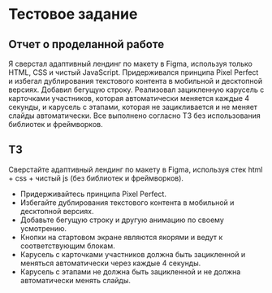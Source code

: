 # Тестовое задание

## Отчет о проделанной работе

Я сверстал адаптивный лендинг по макету в Figma, используя только HTML, CSS и чистый JavaScript. Придерживался принципа Pixel Perfect и избегал дублирования текстового контента в мобильной и десктопной версиях. Добавил бегущую строку. Реализовал зацикленную карусель с карточками участников, которая автоматически меняется каждые 4 секунды, и карусель с этапами, которая не зацикливается и не меняет слайды автоматически. Все выполнено согласно ТЗ без использования библиотек и фреймворков.

## ТЗ

Сверстайте адаптивный лендинг по макету в Figma, используя стек html + css + чистый js (без библиотек и фреймворков).

- Придерживайтесь принципа Pixel Perfect.
- Избегайте дублирования текстового контента в мобильной и десктопной версиях.
- Добавьте бегущую строку и другую анимацию по своему усмотрению.
- Кнопки на стартовом экране являются якорями и ведут к соответствующим блокам.
- Карусель с карточками участников должна быть зацикленной и меняться автоматически через каждые 4 секунды.
- Карусель с этапами не должна быть зацикленной и не должна автоматически менять слайды.
